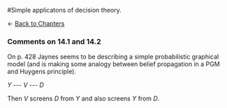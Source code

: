 #Simple applicatons of decision theory.

$\leftarrow$ [Back to Chapters](./index.html)


### Comments on 14.1 and 14.2

On p. 428 Jaynes seems to be describing a simple probabilistic graphical model (and is making some analogy between belief propagation in a PGM and Huygens principle).


$Y$ --- $V$ --- $D$

Then $V$ screens $D$ from $Y$ and also screens $Y$ from $D$.
